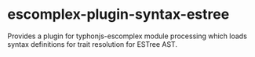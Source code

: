 # escomplex-plugin-syntax-estree
Provides a plugin for typhonjs-escomplex module processing which loads syntax definitions for trait resolution for ESTree AST.
